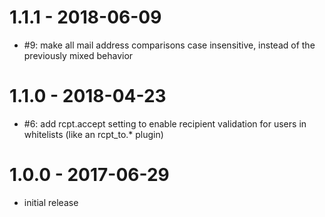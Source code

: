 # 1.1.1 - 2018-06-09

- #9: make all mail address comparisons case insensitive, instead of the previously mixed behavior

# 1.1.0 - 2018-04-23

- #6: add rcpt.accept setting to enable recipient validation for users in whitelists (like an rcpt_to.* plugin)

# 1.0.0 - 2017-06-29

- initial release
